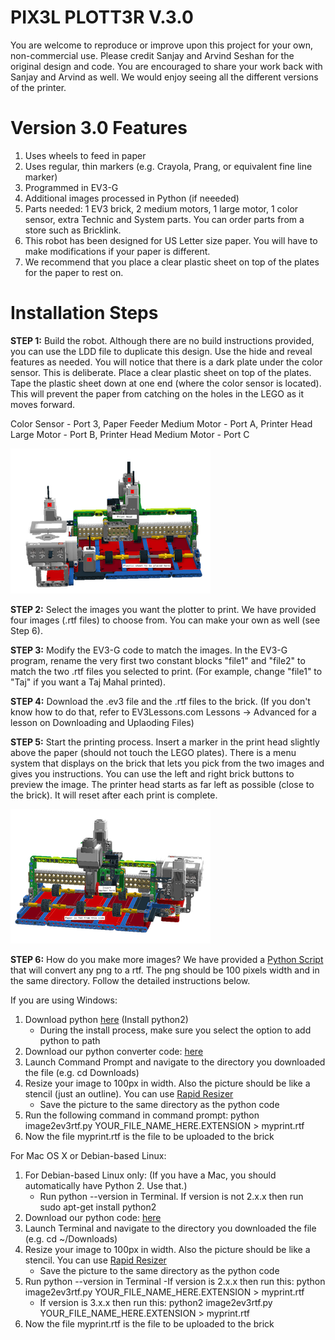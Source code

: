 # PIX3L PLOTT3R V.3.0

You are welcome to reproduce or improve upon this project for your own, non-commercial use.  Please credit Sanjay and Arvind Seshan for the original design and code. You are encouraged to share your work back with Sanjay and Arvind as well. We would enjoy seeing all the different versions of the printer.

# Version 3.0 Features
1. Uses wheels to feed in paper
2. Uses regular, thin markers (e.g. Crayola, Prang, or equivalent fine line marker)
3. Programmed in EV3-G
4. Additional images processed in Python (if neeeded)
5. Parts needed: 1 EV3 brick, 2 medium motors, 1 large motor, 1 color sensor, extra Technic and System parts. You can order parts from a store such as Bricklink.
6. This robot has been designed for US Letter size paper. You will have to make modifications if your paper is different.
7. We recommend that you place a clear plastic sheet on top of the plates for the paper to rest on. 

# Installation Steps

**STEP 1:** Build the robot. Although there are no build instructions provided, you can use the LDD file to duplicate this design. Use the hide and reveal features as needed. You will notice that there is a dark plate under the color sensor. This is deliberate. Place a clear plastic sheet on top of the plates. Tape the plastic sheet down at one end (where the color sensor is located). This will prevent the paper from catching on the holes in the LEGO as it moves forward.

Color Sensor - Port 3, Paper Feeder Medium Motor - Port A, Printer Head Large Motor - Port B, Printer Head Medium Motor - Port C
 
![picture](PP3Front.png)

**STEP 2:** Select the images you want the plotter to print. We have provided four images (.rtf files) to choose from. You can make your own as well (see Step 6). 

**STEP 3:** Modify the EV3-G code to match the images. In the EV3-G program, rename the very first two constant blocks "file1" and "file2" to match the two .rtf files you selected to print. (For example, change "file1" to "Taj" if you want a Taj Mahal printed).

**STEP 4:** Download the .ev3 file and the .rtf files to the brick. (If you don't know how to do that, refer to EV3Lessons.com Lessons -> Advanced for a lesson on Downloading and Uplaoding Files)

**STEP 5:** Start the printing process. Insert a marker in the print head slightly above the paper (should not touch the LEGO plates). There is a menu system that displays on the brick that lets you pick from the two images and gives you instructions. You can use the left and right brick buttons to preview the image. The printer head starts as far left as possible (close to the brick). It will reset after each print is complete.

![picture](PP3Back.png)

**STEP 6:** How do you make more images? We have provided a <a href="https://github.com/seshanbrothers/projects/blob/master/PIX3LPLOTT3R/image2ev3rtf.py">Python Script</a>  that will convert any png to a rtf. The png should be 100 pixels width and in the same directory. Follow the detailed instructions below.

If you are using Windows:

1) Download python <a href="https://www.python.org/downloads/windows/">here</a> (Install python2)
	- During the install process, make sure you select the option to add python to path
2) Download our python converter code: <a href=
"https://github.com/seshanbrothers/projects/blob/master/PIX3LPLOTT3R/image2ev3rtf.py">here</a>
3) Launch Command Prompt and navigate to the directory you downloaded the file (e.g. cd Downloads\)
4) Resize your image to 100px in width. Also the picture should be like a stencil (just an outline). You can use <a href="https://online.rapidresizer.com/photograph-to-pattern.php">Rapid Resizer</a>
	- Save the picture to the same directory as the python code
5) Run the following command in command prompt: python image2ev3rtf.py YOUR_FILE_NAME_HERE.EXTENSION > myprint.rtf
6) Now the file myprint.rtf is the file to be uploaded to the brick

For Mac OS X or Debian-based Linux:

1) For Debian-based Linux only:  (If you have a Mac, you should automatically have Python 2. Use that.)
	- Run python --version in Terminal. If version is not 2.x.x then run sudo apt-get install python2
2) Download our python code: <a href="https://github.com/seshanbrothers/projects/blob/master/PIX3LPLOTT3R/image2ev3rtf.py">here</a>
3) Launch Terminal and navigate to the directory you downloaded the file (e.g. cd ~/Downloads)
4) Resize your image to 100px in width. Also the picture should be like a stencil. You can use <a href="https://online.rapidresizer.com/photograph-to-pattern.php">Rapid Resizer</a>
	- Save the picture to the same directory as the python code
5) Run python --version in Terminal
	-If version is 2.x.x then run this: python image2ev3rtf.py YOUR_FILE_NAME_HERE.EXTENSION > myprint.rtf
	- If version is 3.x.x then run this: python2 image2ev3rtf.py YOUR_FILE_NAME_HERE.EXTENSION > myprint.rtf
6) Now the file myprint.rtf is the file to be uploaded to the brick

